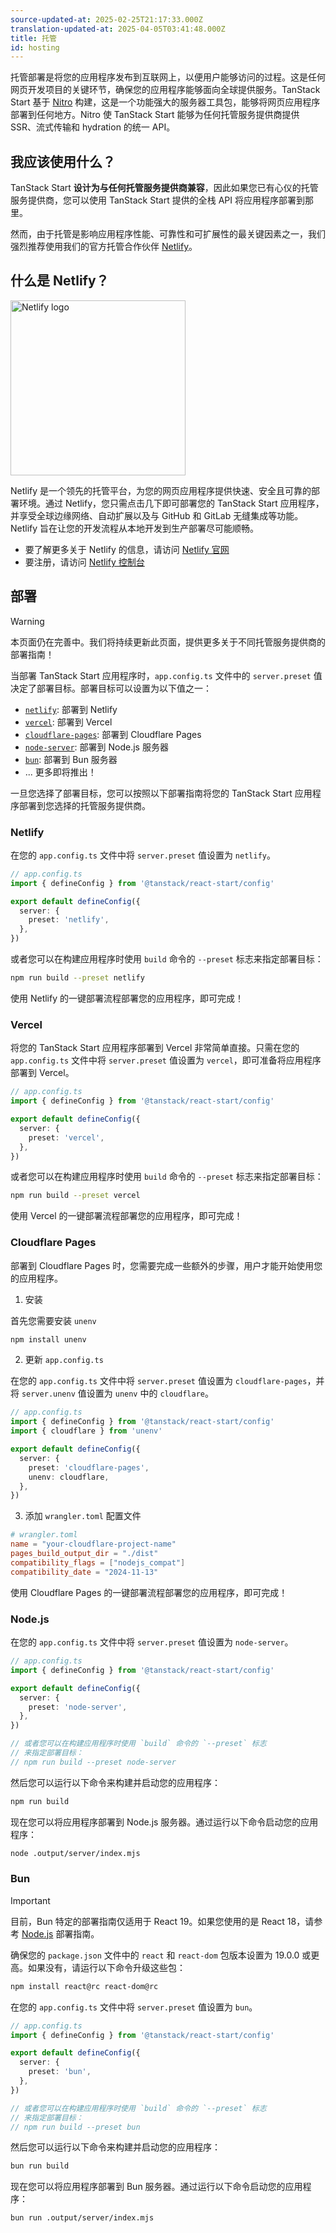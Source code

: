 ```yaml
---
source-updated-at: 2025-02-25T21:17:33.000Z
translation-updated-at: 2025-04-05T03:41:48.000Z
title: 托管
id: hosting
---
```


托管部署是将您的应用程序发布到互联网上，以便用户能够访问的过程。这是任何网页开发项目的关键环节，确保您的应用程序能够面向全球提供服务。TanStack Start 基于 [Nitro](https://nitro.unjs.io/) 构建，这是一个功能强大的服务器工具包，能够将网页应用程序部署到任何地方。Nitro 使 TanStack Start 能够为任何托管服务提供商提供 SSR、流式传输和 hydration 的统一 API。

## 我应该使用什么？

TanStack Start **设计为与任何托管服务提供商兼容**，因此如果您已有心仪的托管服务提供商，您可以使用 TanStack Start 提供的全栈 API 将应用程序部署到那里。

然而，由于托管是影响应用程序性能、可靠性和可扩展性的最关键因素之一，我们强烈推荐使用我们的官方托管合作伙伴 [Netlify](https://www.netlify.com?utm_source=tanstack)。

## 什么是 Netlify？

<a href="https://www.netlify.com?utm_source=tanstack" alt="Netlify Logo">
  <picture>
    <source media="(prefers-color-scheme: dark)" srcset="https://raw.githubusercontent.com/tanstack/tanstack.com/main/app/images/netlify-dark.svg" width="280">
    <source media="(prefers-color-scheme: light)" srcset="https://raw.githubusercontent.com/tanstack/tanstack.com/main/app/images/netlify-light.svg" width="280">
    <img alt="Netlify logo" src="https://raw.githubusercontent.com/tanstack/tanstack.com/main/app/images/netlify-light.svg" width="280">
  </picture>
</a>

Netlify 是一个领先的托管平台，为您的网页应用程序提供快速、安全且可靠的部署环境。通过 Netlify，您只需点击几下即可部署您的 TanStack Start 应用程序，并享受全球边缘网络、自动扩展以及与 GitHub 和 GitLab 无缝集成等功能。Netlify 旨在让您的开发流程从本地开发到生产部署尽可能顺畅。

- 要了解更多关于 Netlify 的信息，请访问 [Netlify 官网](https://www.netlify.com?utm_source=tanstack)
- 要注册，请访问 [Netlify 控制台](https://www.netlify.com/signup?utm_source=tanstack)

## 部署

> [!WARNING]
> 本页面仍在完善中。我们将持续更新此页面，提供更多关于不同托管服务提供商的部署指南！

当部署 TanStack Start 应用程序时，`app.config.ts` 文件中的 `server.preset` 值决定了部署目标。部署目标可以设置为以下值之一：

- [`netlify`](#netlify): 部署到 Netlify
- [`vercel`](#vercel): 部署到 Vercel
- [`cloudflare-pages`](#cloudflare-pages): 部署到 Cloudflare Pages
- [`node-server`](#nodejs): 部署到 Node.js 服务器
- [`bun`](#bun): 部署到 Bun 服务器
- ... 更多即将推出！

一旦您选择了部署目标，您可以按照以下部署指南将您的 TanStack Start 应用程序部署到您选择的托管服务提供商。

### Netlify

在您的 `app.config.ts` 文件中将 `server.preset` 值设置为 `netlify`。

```ts
// app.config.ts
import { defineConfig } from '@tanstack/react-start/config'

export default defineConfig({
  server: {
    preset: 'netlify',
  },
})
```

或者您可以在构建应用程序时使用 `build` 命令的 `--preset` 标志来指定部署目标：

```sh
npm run build --preset netlify
```

使用 Netlify 的一键部署流程部署您的应用程序，即可完成！

### Vercel

将您的 TanStack Start 应用程序部署到 Vercel 非常简单直接。只需在您的 `app.config.ts` 文件中将 `server.preset` 值设置为 `vercel`，即可准备将应用程序部署到 Vercel。

```ts
// app.config.ts
import { defineConfig } from '@tanstack/react-start/config'

export default defineConfig({
  server: {
    preset: 'vercel',
  },
})
```

或者您可以在构建应用程序时使用 `build` 命令的 `--preset` 标志来指定部署目标：

```sh
npm run build --preset vercel
```

使用 Vercel 的一键部署流程部署您的应用程序，即可完成！

### Cloudflare Pages

部署到 Cloudflare Pages 时，您需要完成一些额外的步骤，用户才能开始使用您的应用程序。

1. 安装

首先您需要安装 `unenv`

```sh
npm install unenv
```

2. 更新 `app.config.ts`

在您的 `app.config.ts` 文件中将 `server.preset` 值设置为 `cloudflare-pages`，并将 `server.unenv` 值设置为 `unenv` 中的 `cloudflare`。

```ts
// app.config.ts
import { defineConfig } from '@tanstack/react-start/config'
import { cloudflare } from 'unenv'

export default defineConfig({
  server: {
    preset: 'cloudflare-pages',
    unenv: cloudflare,
  },
})
```

3. 添加 `wrangler.toml` 配置文件

```toml
# wrangler.toml
name = "your-cloudflare-project-name"
pages_build_output_dir = "./dist"
compatibility_flags = ["nodejs_compat"]
compatibility_date = "2024-11-13"
```

使用 Cloudflare Pages 的一键部署流程部署您的应用程序，即可完成！

### Node.js

在您的 `app.config.ts` 文件中将 `server.preset` 值设置为 `node-server`。

```ts
// app.config.ts
import { defineConfig } from '@tanstack/react-start/config'

export default defineConfig({
  server: {
    preset: 'node-server',
  },
})

// 或者您可以在构建应用程序时使用 `build` 命令的 `--preset` 标志
// 来指定部署目标：
// npm run build --preset node-server
```

然后您可以运行以下命令来构建并启动您的应用程序：

```sh
npm run build
```

现在您可以将应用程序部署到 Node.js 服务器。通过运行以下命令启动您的应用程序：

```sh
node .output/server/index.mjs
```

### Bun

> [!IMPORTANT]
> 目前，Bun 特定的部署指南仅适用于 React 19。如果您使用的是 React 18，请参考 [Node.js](#nodejs) 部署指南。

确保您的 `package.json` 文件中的 `react` 和 `react-dom` 包版本设置为 19.0.0 或更高。如果没有，请运行以下命令升级这些包：

```sh
npm install react@rc react-dom@rc
```

在您的 `app.config.ts` 文件中将 `server.preset` 值设置为 `bun`。

```ts
// app.config.ts
import { defineConfig } from '@tanstack/react-start/config'

export default defineConfig({
  server: {
    preset: 'bun',
  },
})

// 或者您可以在构建应用程序时使用 `build` 命令的 `--preset` 标志
// 来指定部署目标：
// npm run build --preset bun
```

然后您可以运行以下命令来构建并启动您的应用程序：

```sh
bun run build
```

现在您可以将应用程序部署到 Bun 服务器。通过运行以下命令启动您的应用程序：

```sh
bun run .output/server/index.mjs
```
